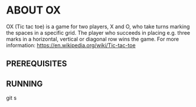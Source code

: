 # ABOUT OX
OX (Tic tac toe) is a game for two players, X and O, who take turns marking the spaces in a specific grid.
The player who succeeds in placing e.g. three marks in a horizontal, vertical or diagonal row wins the game.
For more information: https://en.wikipedia.org/wiki/Tic-tac-toe

## PREREQUISITES


## RUNNING
git s